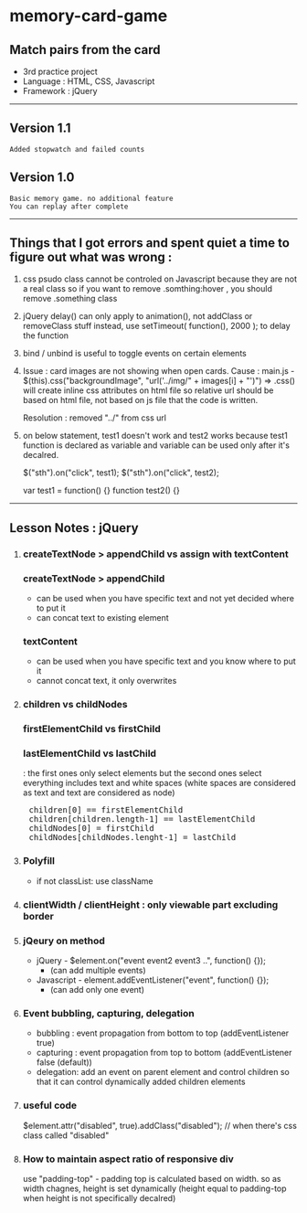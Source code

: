 # memory-card-game
## Match pairs from the card
- 3rd practice project
- Language : HTML, CSS, Javascript
- Framework : jQuery

--- 

## Version 1.1
    Added stopwatch and failed counts

## Version 1.0
    Basic memory game. no additional feature
    You can replay after complete

---

## Things that I got errors and spent quiet a time to figure out what was wrong :

1. css psudo class cannot be controled on Javascript because they are not a real class
 so if you want to remove .somthing:hover , you should remove .something class

2. jQuery delay() can only apply to animation(), not addClass or removeClass stuff
 instead, use setTimeout( function(), 2000 ); to delay the function

3. bind / unbind is useful to toggle events on certain elements

4. Issue : card images are not showing when open cards.
    Cause : main.js - $(this).css("backgroundImage", "url('../img/" + images[i] + "')")
    => .css() will create inline css attributes on html file so relative url should be based on html file, not based on js file that the code is written.

    Resolution : removed "../" from css url

5. on below statement, test1 doesn't work and test2 works because test1 function is declared as variable and variable can be used only after it's decalred.
    
    $("sth").on("click", test1);
    $("sth").on("click", test2);
    
    var test1 = function() {} 
    function test2() {}





---

## Lesson Notes : jQuery

1. ### createTextNode > appendChild vs assign with textContent
 
    ### createTextNode > appendChild
    - can be used when you have specific text and not yet decided where to put it
    - can concat text to existing element

    ### textContent
    - can be used when you have specific text and you know where to put it
    - cannot concat text, it only overwrites

2. 
    ### children vs childNodes 
    ### firstElementChild vs firstChild
    ### lastElementChild vs lastChild

    : the first ones only select elements but the second ones select everything includes text and white spaces
 (white spaces are considered as text and text are considered as node)

<pre>
    children[0] == firstElementChild
    children[children.length-1] == lastElementChild
    childNodes[0] = firstChild
    childNodes[childNodes.lenght-1] = lastChild
</pre>

3. ### Polyfill
    - if not classList: use className

4. ### clientWidth / clientHeight : only viewable part excluding border

5. ### jQeury on method
    - jQuery - $element.on("event event2 event3 ..", function() {});
        - (can add multiple events)
    - Javascript - element.addEventListener("event", function() {});
        - (can add only one event)

6. ### Event bubbling, capturing, delegation
    - bubbling : event propagation from bottom to top (addEventListener true)
    - capturing : event propagation from top to bottom  (addEventListener false (default))
    - delegation: add an event on parent element and control children so that it can control dynamically added children elements

7. ### useful code
    $element.attr("disabled", true).addClass("disabled");   // when there's css class called "disabled"

8. ### How to maintain aspect ratio of responsive div
    use "padding-top" - padding top is calculated based on width. so as width chagnes, height is set dynamically (height equal to padding-top when height is not specifically decalred)